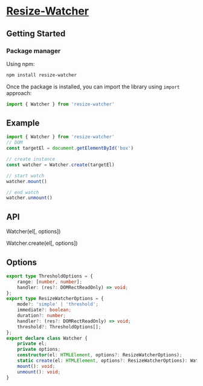 # [Resize-Watcher](https://github.com/kitaharafay/resize-watcher.git)

## Getting Started

### Package manager

Using npm:

```sh
npm install resize-watcher
```

Once the package is installed, you can import the library using `import` approach:

```javascript
import { Watcher } from 'resize-watcher'
```

## Example

```javascript
import { Watcher } from 'resize-watcher'
// DOM
const targetEl = document.getElementById('box')

// create instance
const watcher = Watcher.create(targetEl)

// start watch
watcher.mount()

// end watch
watcher.unmount()
```

## API

Watcher(el[, options])

Watcher.create(el[, options])

## Options

```typescript
export type ThresholdOptions = {
    range: [number, number];
    handler: (res?: DOMRectReadOnly) => void;
};
export type ResizeWatcherOptions = {
    mode?: 'simple' | 'threshold';
    immediate?: boolean;
    duration?: number;
    handler?: (res?: DOMRectReadOnly) => void;
    threshold?: ThresholdOptions[];
};
export declare class Watcher {
    private el;
    private options;
    constructor(el: HTMLElement, options?: ResizeWatcherOptions);
    static create(el: HTMLElement, options?: ResizeWatcherOptions): Watcher;
    mount(): void;
    unmount(): void;
}

```
